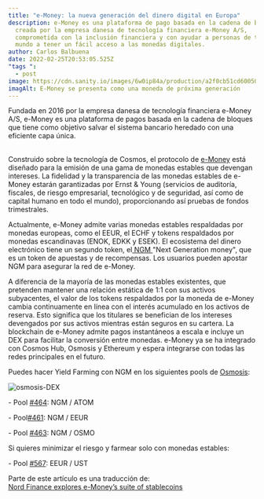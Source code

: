 ```yaml
---
title: "e-Money: la nueva generación del dinero digital en Europa"
description: e-Money es una plataforma de pago basada en la cadena de bloques
  creada por la empresa danesa de tecnología financiera e-Money A/S,
  comprometida con la inclusión financiera y con ayudar a personas de todo el
  mundo a tener un fácil acceso a las monedas digitales.
author: Carlos Balbuena
date: 2022-02-25T20:53:05.525Z
"tags ":
  - post
image: https://cdn.sanity.io/images/6w0ip84a/production/a2f0cb51cd60050de05646357af53cfe89caecb0-3000x2000.jpg?auto=format&h=1700&q=100&w=1700
imagAlt: E-Money se presenta como una moneda de próxima generación
---
```

Fundada en 2016 por la empresa danesa de tecnología financiera e-Money A/S, e-Money es una plataforma de pagos basada en la cadena de bloques que tiene como objetivo salvar el sistema bancario heredado con una eficiente capa única.

\
Construido sobre la tecnología de Cosmos, el protocolo de [e-Money](https://e-money.com/) está diseñado para la emisión de una gama de monedas estables que devengan intereses. La fidelidad y la transparencia de las monedas estables de e-Money estarán garantizadas por Ernst & Young (servicios de auditoría, fiscales, de riesgo empresarial, tecnológico y de seguridad, así como de capital humano en todo el mundo), proporcionando así pruebas de fondos trimestrales.

Actualmente, e-Money admite varias monedas estables respaldadas por monedas europeas, como el EEUR, el ECHF y tokens respaldados por monedas escandinavas (ENOK, EDKK y ESEK). El ecosistema del dinero electrónico tiene un segundo token, el[ NGM ](https://www.coingecko.com/en/coins/e-money)"Next Generation money", que es un token de apuestas y de recompensas. Los usuarios pueden apostar NGM para asegurar la red de e-Money.

A diferencia de la mayoría de las monedas estables existentes, que pretenden mantener una relación estática de 1:1 con sus activos subyacentes, el valor de los tokens respaldados por la moneda de e-Money cambia continuamente en línea con el interés acumulado en los activos de reserva. Esto significa que los titulares se benefician de los intereses devengados por sus activos mientras están seguros en su cartera. La blockchain de e-Money admite pagos instantáneos a escala e incluye un DEX para facilitar la conversión entre monedas. e-Money ya se ha integrado con Cosmos Hub, Osmosis y Ethereum y espera integrarse con todas las redes principales en el futuro.

Puedes hacer Yield Farming con NGM en los siguientes pools de [Osmosis](https://app.osmosis.zone/):

![osmosis-DEX](https://app.osmosis.zone/public/assets/backgrounds/osmosis-guy-in-lab.png "Farming en Osmosis")

\- Pool [\#464](https://app.osmosis.zone/pool/464): NGM / ATOM

\- Pool[\#461](https://app.osmosis.zone/pool/461): NGM / EEUR

\- Pool [\#463](https://app.osmosis.zone/pool/463): NGM / OSMO

Si quieres minimizar el riesgo y farmear solo con monedas estables:

\- Pool [\#567](https://app.osmosis.zone/pool/567): EEUR / UST

Parte de este artículo es una traducción de:\
[Nord Finance explores e-Money’s suite of stablecoins ](https://medium.com/e-money-com/nord-finance-explores-e-moneys-suite-of-stablecoins-a1f6ecd32783)